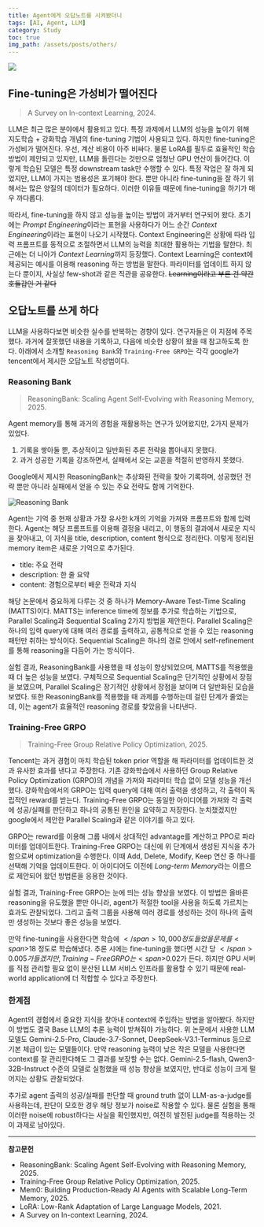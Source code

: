 ```yaml
---
title: Agent에게 오답노트를 시켜봤더니
tags: [AI, Agent, LLM]
category: Study
toc: true
img_path: /assets/posts/others/
---
```


![](ai-robot-aha.jpg)

## Fine-tuning은 가성비가 떨어진다

> A Survey on In-context Learning, 2024.

LLM은 최근 많은 분야에서 활용되고 있다. 특정 과제에서 LLM의 성능을 높이기 위해 지도학습 + 강화학습 개념의 fine-tuning 기법이 사용되고 있다. 하지만 fine-tuning은 가성비가 떨어진다. 우선, 계산 비용이 아주 비싸다. 물론 LoRA를 필두로 효율적인 학습 방법이 제안되고 있지만, LLM을 돌린다는 것만으로 엄청난 GPU 연산이 들어간다. 이렇게 학습된 모델은 특정 downstream task만 수행할 수 있다. 특정 작업은 잘 하게 되었지만, LLM이 가지는 범용성은 포기해야 한다. 뿐만 아니라 fine-tuning을 잘 하기 위해서는 많은 양질의 데이터가 필요하다. 이러한 이유들 때문에 fine-tuning을 하기가 매우 까다롭다.

따라서, fine-tuning을 하지 않고 성능을 높이는 방법이 과거부터 연구되어 왔다. 초기에는 *Prompt Engineering*이라는 표현을 사용하다가 어느 순간 *Context Engineering*이라는 표현이 나오기 시작했다. Context Engineering은 상황에 따라 입력 프롬프트를 동적으로 조절하면서 LLM의 능력을 최대한 활용하는 기법을 말한다. 최근에는 더 나아가 *Context Learning*까지 등장했다. Context Learning은 context에 제공되는 예시를 이용해 reasoning 하는 방법을 말한다. 파라미터를 업데이트 하지 않는다 뿐이지, 사실상 few-shot과 같은 직관을 공유한다. ~~Learning이라고 부른 건 약간 호들갑인 거 같다~~

## 오답노트를 쓰게 하다

LLM을 사용하다보면 비슷한 실수를 반복하는 경향이 있다. 연구자들은 이 지점에 주목했다. 과거에 잘못했던 내용을 기록하고, 다음에 비슷한 상황이 왔을 때 참고하도록 한다. 아래에서 소개할 `Reasoning Bank`와 `Training-Free GRPO`는 각각 google가 tencent에서 제시한 오답노트 작성법이다.

### Reasoning Bank

> ReasoningBank: Scaling Agent Self-Evolving with Reasoning Memory, 2025.

Agent memory를 통해 과거의 경험을 재활용하는 연구가 있어왔지만, 2가지 문제가 있었다.

1. 기록을 쌓아둘 뿐, 추상적이고 일반화된 추론 전략을 뽑아내지 못했다.
2. 과거 성공한 기록을 강조하면서, 실패에서 오는 교훈을 적절히 반영하지 못했다.

Google에서 제시한 ReasoningBank는 추상화된 전략을 찾아 기록하며, 성공했던 전략 뿐만 아니라 실패에서 얻을 수 있는 주요 전략도 함께 기억한다.

![Reasoning Bank](reasoningbank.png)

Agent는 기억 중 현재 상황과 가장 유사한 k개의 기억을 가져와 프롬프트와 함께 입력한다. Agent는 해당 프롬프트를 이용해 결정을 내리고, 이 행동의 결과에서 새로운 지식을 찾아내고, 이 지식을 title, description, content 형식으로 정리한다. 이렇게 정리된 memory item은 새로운 기억으로 추가된다.

- title: 주요 전략
- description: 한 줄 요약
- content: 경험으로부터 배운 전략과 지식

해당 논문에서 중요하게 다루는 것 중 하나가 Memory-Aware Test-Time Scaling (MATTS)이다. MATTS는 inference time에 정보를 추가로 학습하는 기법으로, Parallel Scaling과 Sequential Scaling 2가지 방법을 제안한다. Parallel Scaling은 하나의 입력 query에 대해 여러 경로를 출력하고, 공통적으로 얻을 수 있는 reasoning 패턴만 취하는 방식이다. Sequential Scaling은 하나의 경로 안에서 self-refinement를 통해 reasoning을 다듬어 가는 방식이다.

실험 결과, ReasoningBank를 사용했을 때 성능이 향상되었으며, MATTS를 적용했을 때 더 높은 성능을 보였다. 구체적으로 Sequential Scaling은 단기적인 상황에서 장점을 보였으며, Parallel Scaling은 장기적인 상황에서 장점을 보이며 더 일반화된 모습을 보였다. 또한 ReasoningBank를 적용했을 때 과제를 수행하는데 걸린 단계가 줄었는데, 이는 agent가 효율적인 reasoning 경로를 찾았음을 나타낸다.

### Training-Free GRPO

> Training-Free Group Relative Policy Optimization, 2025.

Tencent는 과거 경험이 마치 학습된 token prior 역할을 해 파라미터를 업데이트한 것과 유사한 효과를 낸다고 주장한다. 기존 강화학습에서 사용하던 Group Relative Policy Optimization (GRPO)의 개념을 가져와 파라미터 학습 없이 모델 성능을 개선했다. 강화학습에서의 GRPO는 입력 query에 대해 여러 출력을 생성하고, 각 출력이 독립적인 reward를 받는다. Training-Free GRPO는 동일한 아이디어를 가져와 각 출력에 성공/실패를 판단하고 하나의 공통된 원인을 요약하고 저장한다. 눈치챘겠지만 google에서 제안한 Parallel Scaling과 같은 이야기를 하고 있다.

GRPO는 reward를 이용해 그룹 내에서 상대적인 advantage를 계산하고 PPO로 파라미터를 업데이트한다. Training-Free GRPO는 대신에 위 단계에서 생성된 지식을 추가함으로써 optimization을 수행한다. 이때 Add, Delete, Modify, Keep 연산 중 하나를 선택해 기억을 업데이트한다. 이 아이디어도 이전에 *Long-term Memory*라는 이름으로 제안되어 왔던 방법론을 응용한 것이다.

실험 결과, Training-Free GRPO는 눈에 띄는 성능 향상을 보였다. 이 방법은 올바른 reasoning을 유도했을 뿐만 아니라, agent가 적절한 tool을 사용을 하도록 가르치는 효과도 관찰되었다. 그리고 출력 그룹을 사용해 여러 경로를 생성하는 것이 하나의 출력만 생성하는 것보다 좋은 성능을 보였다.

만약 fine-tuning을 사용한다면 학습에 <span>$</span>10,000 정도 들었을 문제를 <span>$</span>18 정도로 학습해냈다. 추론 시에는 fine-tuning을 했다면 시간 당 <span>$</span>0.005가 들겠지만, Training-Free GRPO는 <span>$</span>0.02가 든다. 하지만 GPU 서버를 직접 관리할 필요 없이 분산된 LLM 서비스 인프라를 활용할 수 있기 때문에 real-world application에 더 적합할 수 있다고 주장한다.

### 한계점

Agent의 경험에서 중요한 지식을 찾아내 context에 주입하는 방법을 알아봤다. 하지만 이 방법도 결국 Base LLM의 추론 능력이 받쳐줘야 가능하다. 위 논문에서 사용한 LLM 모델도 Gemini-2.5-Pro, Claude-3.7-Sonnet, DeepSeek-V3.1-Terminus 등으로 기본 체급이 있는 모델들이다. 만약 reasoning 능력이 낮은 작은 모델을 사용한다면 context를 잘 관리한다해도 그 결과를 보장할 수는 없다. Gemini-2.5-flash, Qwen3-32B-Instruct 수준의 모델로 실험했을 때 성능 향상을 보였지만, 반대로 성능이 크게 떨어지는 상황도 관찰되었다.

추가로 agent 출력의 성공/실패를 판단할 때 ground truth 없이 LLM-as-a-judge를 사용하는데, 판단이 모호한 경우 해당 정보가 noise로 작용할 수 있다. 물론 실험을 통해 이러한 noise에 robust하다는 사실을 확인했지만, 여전히 발전된 judge를 적용하는 것이 과제로 남아있다.

---

**참고문헌**

- ReasoningBank: Scaling Agent Self-Evolving with Reasoning Memory, 2025.
- Training-Free Group Relative Policy Optimization, 2025.
- Mem0: Building Production-Ready AI Agents with Scalable Long-Term Memory, 2025.
- LoRA: Low-Rank Adaptation of Large Language Models, 2021.
- A Survey on In-context Learning, 2024.
